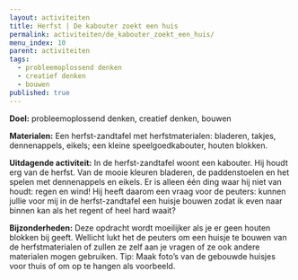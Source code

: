 ```yaml
---
layout: activiteiten
title: Herfst | De kabouter zoekt een huis
permalink: activiteiten/de_kabouter_zoekt_een_huis/
menu_index: 10
parent: activiteiten
tags:
  - probleemoplossend denken
  - creatief denken
  - bouwen
published: true
---
```


**Doel:** probleemoplossend denken, creatief denken, bouwen

<p style="margin-top: 10px;"/>

**Materialen:** Een herfst-zandtafel met herfstmaterialen: bladeren, takjes, dennenappels, eikels; een kleine speelgoedkabouter, houten blokken.

<p style="margin-top: 10px;"/>

**Uitdagende activiteit:** In de herfst-zandtafel woont een kabouter. Hij houdt erg van de herfst. Van de mooie kleuren bladeren, de paddenstoelen en het spelen met dennenappels en eikels. Er is alleen één ding waar hij niet van houdt: regen en wind! Hij heeft daarom een vraag voor de peuters: kunnen jullie voor mij in de herfst-zandtafel een huisje bouwen zodat ik even naar binnen kan als het regent of heel hard waait?

<p style="margin-top: 10px;"/>

**Bijzonderheden:** Deze opdracht wordt moeilijker als je er geen houten blokken bij geeft. Wellicht lukt het de peuters om een huisje te bouwen van de herfstmaterialen of zullen ze zelf aan je vragen of ze ook andere materialen mogen gebruiken. Tip: Maak foto’s van de gebouwde huisjes voor thuis of om op te hangen als voorbeeld.
